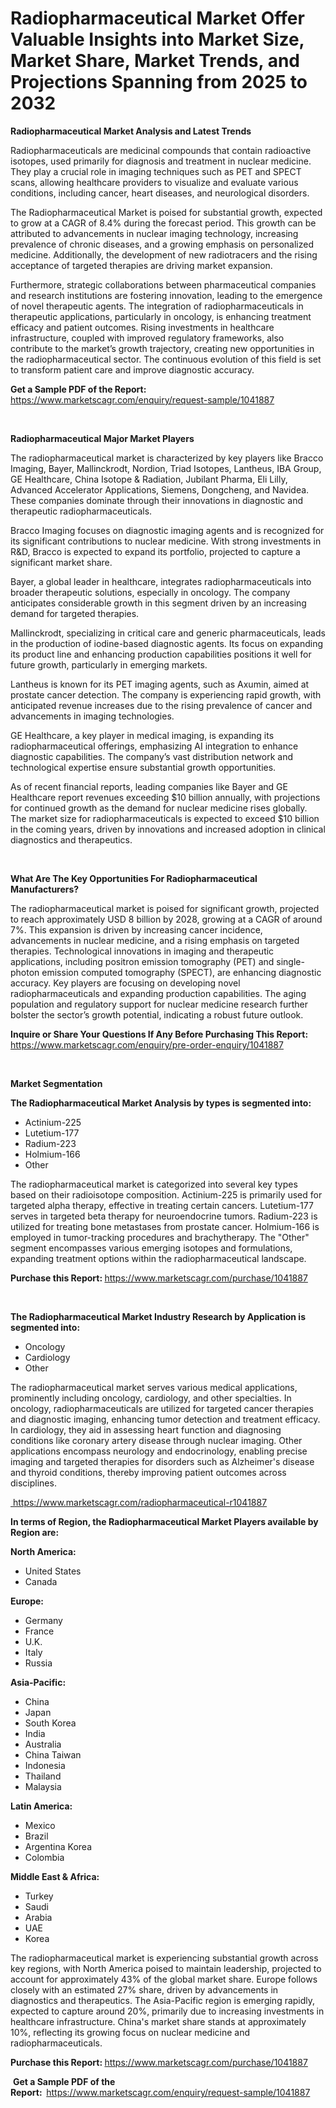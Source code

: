 <p><h1>Radiopharmaceutical Market Offer Valuable Insights into Market Size, Market Share, Market Trends, and Projections Spanning from 2025 to 2032</h1></p><p><strong>Radiopharmaceutical Market Analysis and Latest Trends</strong></p>
<p><p>Radiopharmaceuticals are medicinal compounds that contain radioactive isotopes, used primarily for diagnosis and treatment in nuclear medicine. They play a crucial role in imaging techniques such as PET and SPECT scans, allowing healthcare providers to visualize and evaluate various conditions, including cancer, heart diseases, and neurological disorders. </p><p>The Radiopharmaceutical Market is poised for substantial growth, expected to grow at a CAGR of 8.4% during the forecast period. This growth can be attributed to advancements in nuclear imaging technology, increasing prevalence of chronic diseases, and a growing emphasis on personalized medicine. Additionally, the development of new radiotracers and the rising acceptance of targeted therapies are driving market expansion. </p><p>Furthermore, strategic collaborations between pharmaceutical companies and research institutions are fostering innovation, leading to the emergence of novel therapeutic agents. The integration of radiopharmaceuticals in therapeutic applications, particularly in oncology, is enhancing treatment efficacy and patient outcomes. Rising investments in healthcare infrastructure, coupled with improved regulatory frameworks, also contribute to the market’s growth trajectory, creating new opportunities in the radiopharmaceutical sector. The continuous evolution of this field is set to transform patient care and improve diagnostic accuracy.</p></p>
<p><strong>Get a Sample PDF of the Report:&nbsp;</strong> <a href="https://www.marketscagr.com/enquiry/request-sample/1041887?utm_campaign=2648&utm_medium=2&utm_source=Github&utm_content=ia&utm_term=19042025&utm_id=radiopharmaceutical">https://www.marketscagr.com/enquiry/request-sample/1041887</a></p>
<p>&nbsp;</p>
<p><strong>Radiopharmaceutical Major Market Players</strong></p>
<p><p>The radiopharmaceutical market is characterized by key players like Bracco Imaging, Bayer, Mallinckrodt, Nordion, Triad Isotopes, Lantheus, IBA Group, GE Healthcare, China Isotope & Radiation, Jubilant Pharma, Eli Lilly, Advanced Accelerator Applications, Siemens, Dongcheng, and Navidea. These companies dominate through their innovations in diagnostic and therapeutic radiopharmaceuticals.</p><p>Bracco Imaging focuses on diagnostic imaging agents and is recognized for its significant contributions to nuclear medicine. With strong investments in R&D, Bracco is expected to expand its portfolio, projected to capture a significant market share.</p><p>Bayer, a global leader in healthcare, integrates radiopharmaceuticals into broader therapeutic solutions, especially in oncology. The company anticipates considerable growth in this segment driven by an increasing demand for targeted therapies.</p><p>Mallinckrodt, specializing in critical care and generic pharmaceuticals, leads in the production of iodine-based diagnostic agents. Its focus on expanding its product line and enhancing production capabilities positions it well for future growth, particularly in emerging markets.</p><p>Lantheus is known for its PET imaging agents, such as Axumin, aimed at prostate cancer detection. The company is experiencing rapid growth, with anticipated revenue increases due to the rising prevalence of cancer and advancements in imaging technologies.</p><p>GE Healthcare, a key player in medical imaging, is expanding its radiopharmaceutical offerings, emphasizing AI integration to enhance diagnostic capabilities. The company’s vast distribution network and technological expertise ensure substantial growth opportunities.</p><p>As of recent financial reports, leading companies like Bayer and GE Healthcare report revenues exceeding $10 billion annually, with projections for continued growth as the demand for nuclear medicine rises globally. The market size for radiopharmaceuticals is expected to exceed $10 billion in the coming years, driven by innovations and increased adoption in clinical diagnostics and therapeutics.</p></p>
<p>&nbsp;</p>
<p><strong>What Are The Key Opportunities For Radiopharmaceutical Manufacturers?</strong></p>
<p><p>The radiopharmaceutical market is poised for significant growth, projected to reach approximately USD 8 billion by 2028, growing at a CAGR of around 7%. This expansion is driven by increasing cancer incidence, advancements in nuclear medicine, and a rising emphasis on targeted therapies. Technological innovations in imaging and therapeutic applications, including positron emission tomography (PET) and single-photon emission computed tomography (SPECT), are enhancing diagnostic accuracy. Key players are focusing on developing novel radiopharmaceuticals and expanding production capabilities. The aging population and regulatory support for nuclear medicine research further bolster the sector’s growth potential, indicating a robust future outlook.</p></p>
<p><strong>Inquire or Share Your Questions If Any Before Purchasing This Report:</strong> <a href="https://www.marketscagr.com/enquiry/pre-order-enquiry/1041887?utm_campaign=2648&utm_medium=2&utm_source=Github&utm_content=ia&utm_term=19042025&utm_id=radiopharmaceutical">https://www.marketscagr.com/enquiry/pre-order-enquiry/1041887</a></p>
<p>&nbsp;</p>
<p><strong>Market Segmentation</strong></p>
<p><strong>The Radiopharmaceutical Market Analysis by types is segmented into:</strong></p>
<p><ul><li>Actinium-225</li><li>Lutetium-177</li><li>Radium-223</li><li>Holmium-166</li><li>Other</li></ul></p>
<p><p>The radiopharmaceutical market is categorized into several key types based on their radioisotope composition. Actinium-225 is primarily used for targeted alpha therapy, effective in treating certain cancers. Lutetium-177 serves in targeted beta therapy for neuroendocrine tumors. Radium-223 is utilized for treating bone metastases from prostate cancer. Holmium-166 is employed in tumor-tracking procedures and brachytherapy. The "Other" segment encompasses various emerging isotopes and formulations, expanding treatment options within the radiopharmaceutical landscape.</p></p>
<p><strong>Purchase this Report:&nbsp;</strong><a href="https://www.marketscagr.com/purchase/1041887?utm_campaign=2648&utm_medium=2&utm_source=Github&utm_content=ia&utm_term=19042025&utm_id=radiopharmaceutical">https://www.marketscagr.com/purchase/1041887</a></p>
<p>&nbsp;</p>
<p><strong>The Radiopharmaceutical Market Industry Research by Application is segmented into:</strong></p>
<p><ul><li>Oncology</li><li>Cardiology</li><li>Other</li></ul></p>
<p><p>The radiopharmaceutical market serves various medical applications, prominently including oncology, cardiology, and other specialties. In oncology, radiopharmaceuticals are utilized for targeted cancer therapies and diagnostic imaging, enhancing tumor detection and treatment efficacy. In cardiology, they aid in assessing heart function and diagnosing conditions like coronary artery disease through nuclear imaging. Other applications encompass neurology and endocrinology, enabling precise imaging and targeted therapies for disorders such as Alzheimer's disease and thyroid conditions, thereby improving patient outcomes across disciplines.</p></p>
<p><a href="https://www.marketscagr.com/radiopharmaceutical-r1041887?utm_campaign=2648&utm_medium=2&utm_source=Github&utm_content=ia&utm_term=19042025&utm_id=radiopharmaceutical">&nbsp;https://www.marketscagr.com/radiopharmaceutical-r1041887</a></p>
<p><strong>In terms of Region, the Radiopharmaceutical Market Players available by Region are:</strong></p>
<p>
    <p> <strong> North America: </strong>
        <ul>
            <li>United States</li>
            <li>Canada</li>
        </ul>
        </p> 
    <p> <strong> Europe: </strong>
        <ul>
            <li>Germany</li>
            <li>France</li>
            <li>U.K.</li>
            <li>Italy</li>
            <li>Russia</li>
        </ul>
        </p> 
    <p> <strong> Asia-Pacific: </strong>
        <ul>
            <li>China</li>
            <li>Japan</li>
            <li>South Korea</li>
            <li>India</li>
            <li>Australia</li>
            <li>China Taiwan</li>
            <li>Indonesia</li>
            <li>Thailand</li>
            <li>Malaysia</li>
        </ul>
        </p> 
    <p> <strong> Latin America: </strong>
        <ul>
            <li>Mexico</li>
            <li>Brazil</li>
            <li>Argentina Korea</li>
            <li>Colombia</li>
        </ul>
        </p> 
    <p> <strong> Middle East & Africa: </strong>
        <ul>
            <li>Turkey</li>
            <li>Saudi</li>
            <li>Arabia</li>
            <li>UAE</li>
            <li>Korea</li>
        </ul>
    </p>
    </p>
<p><p>The radiopharmaceutical market is experiencing substantial growth across key regions, with North America poised to maintain leadership, projected to account for approximately 43% of the global market share. Europe follows closely with an estimated 27% share, driven by advancements in diagnostics and therapeutics. The Asia-Pacific region is emerging rapidly, expected to capture around 20%, primarily due to increasing investments in healthcare infrastructure. China's market share stands at approximately 10%, reflecting its growing focus on nuclear medicine and radiopharmaceuticals.</p></p>
<p><strong>Purchase this Report: </strong><a href="https://www.marketscagr.com/purchase/1041887?utm_campaign=2648&utm_medium=2&utm_source=Github&utm_content=ia&utm_term=19042025&utm_id=radiopharmaceutical">https://www.marketscagr.com/purchase/1041887</a></p>
<p>&nbsp;<strong>Get a Sample PDF of the Report:&nbsp;&nbsp;</strong><a href="https://www.marketscagr.com/enquiry/request-sample/1041887?utm_campaign=2648&utm_medium=2&utm_source=Github&utm_content=ia&utm_term=19042025&utm_id=radiopharmaceutical">https://www.marketscagr.com/enquiry/request-sample/1041887</a></p>
<p><strong></strong></p>
<p><p></p><p></p><p></p></p>